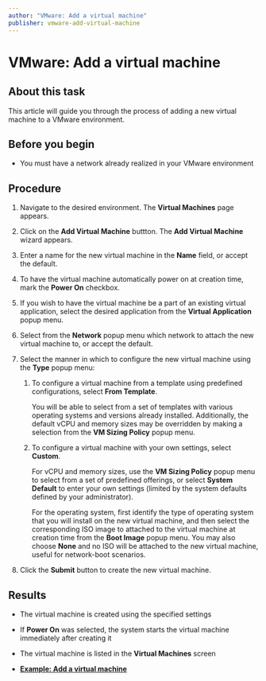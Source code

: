 ```yaml
---
author: "VMware: Add a virtual machine"
publisher: vmware-add-virtual-machine
---
```


# VMware: Add a virtual machine

## About this task

This article will guide you through the process of adding a new virtual machine to a VMware environment.

## Before you begin

-   You must have a network already realized in your VMware environment

## Procedure

1.  Navigate to the desired environment. The **Virtual Machines** page appears.

2.  Click on the **Add Virtual Machine** buttton. The **Add Virtual Machine** wizard appears.

3.  Enter a name for the new virtual machine in the **Name** field, or accept the default.

4.  To have the virtual machine automatically power on at creation time, mark the **Power On** checkbox.

5.  If you wish to have the virtual machine be a part of an existing virtual application, select the desired application from the **Virtual Application** popup menu.

6.  Select from the **Network** popup menu which network to attach the new virtual machine to, or accept the default.

7.  Select the manner in which to configure the new virtual machine using the **Type** popup menu:

    1.  To configure a virtual machine from a template using predefined configurations, select **From Template**.

        You will be able to select from a set of templates with various operating systems and versions already installed. Additionally, the default vCPU and memory sizes may be overridden by making a selection from the **VM Sizing Policy** popup menu.

    2.  To configure a virtual machine with your own settings, select **Custom**.

        For vCPU and memory sizes, use the **VM Sizing Policy** popup menu to select from a set of predefined offerings, or select **System Default** to enter your own settings \(limited by the system defaults defined by your administrator\).

        For the operating system, first identify the type of operating system that you will install on the new virtual machine, and then select the corresponding ISO image to attached to the virtual machine at creation time from the **Boot Image** popup menu. You may also choose **None** and no ISO will be attached to the new virtual machine, useful for network-boot scenarios.

8.  Click the **Submit** button to create the new virtual machine.


## Results

-   The virtual machine is created using the specified settings
-   If **Power On** was selected, the system starts the virtual machine immediately after creating it
-   The virtual machine is listed in the **Virtual Machines** screen

-   **[Example: Add a virtual machine](vmware-example-add-a-virtual-machine.md)**  


